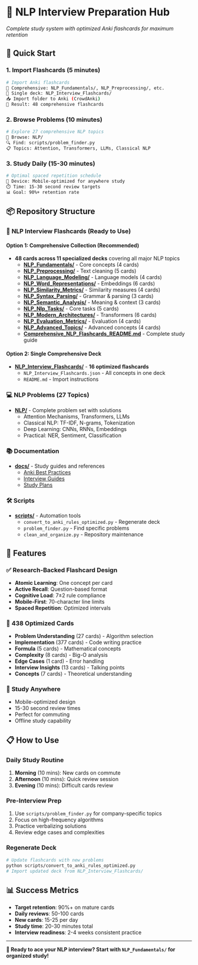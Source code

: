 # 🧠 NLP Interview Preparation Hub
*Complete study system with optimized Anki flashcards for maximum retention*

## 🚀 Quick Start

### 1. **Import Flashcards** (5 minutes)
```bash
# Import Anki flashcards
📁 Comprehensive: NLP_Fundamentals/, NLP_Preprocessing/, etc.
📁 Single deck: NLP_Interview_Flashcards/
📥 Import folder to Anki (CrowdAnki)
🎯 Result: 48 comprehensive flashcards
```

### 2. **Browse Problems** (10 minutes)
```bash
# Explore 27 comprehensive NLP topics
📂 Browse: NLP/
🔍 Find: scripts/problem_finder.py
📋 Topics: Attention, Transformers, LLMs, Classical NLP
```

### 3. **Study Daily** (15-30 minutes)
```bash
# Optimal spaced repetition schedule
📱 Device: Mobile-optimized for anywhere study
⏱️ Time: 15-30 second review targets
📊 Goal: 90%+ retention rate
```

## 📦 Repository Structure

### 🎯 **NLP Interview Flashcards** (Ready to Use)

#### **Option 1: Comprehensive Collection** (Recommended)
- **48 cards across 11 specialized decks** covering all major NLP topics
  - **[NLP_Fundamentals/](NLP_Fundamentals/)** - Core concepts (4 cards)
  - **[NLP_Preprocessing/](NLP_Preprocessing/)** - Text cleaning (5 cards)
  - **[NLP_Language_Modeling/](NLP_Language_Modeling/)** - Language models (4 cards)
  - **[NLP_Word_Representations/](NLP_Word_Representations/)** - Embeddings (6 cards)
  - **[NLP_Similarity_Metrics/](NLP_Similarity_Metrics/)** - Similarity measures (4 cards)
  - **[NLP_Syntax_Parsing/](NLP_Syntax_Parsing/)** - Grammar & parsing (3 cards)
  - **[NLP_Semantic_Analysis/](NLP_Semantic_Analysis/)** - Meaning & context (3 cards)
  - **[NLP_Nlp_Tasks/](NLP_Nlp_Tasks/)** - Core tasks (5 cards)
  - **[NLP_Modern_Architectures/](NLP_Modern_Architectures/)** - Transformers (6 cards)
  - **[NLP_Evaluation_Metrics/](NLP_Evaluation_Metrics/)** - Evaluation (4 cards)
  - **[NLP_Advanced_Topics/](NLP_Advanced_Topics/)** - Advanced concepts (4 cards)
  - **[Comprehensive_NLP_Flashcards_README.md](Comprehensive_NLP_Flashcards_README.md)** - Complete study guide

#### **Option 2: Single Comprehensive Deck**
- **[NLP_Interview_Flashcards/](NLP_Interview_Flashcards/)** - **16 optimized flashcards**
  - `NLP_Interview_Flashcards.json` - All concepts in one deck
  - `README.md` - Import instructions

### 💻 **NLP Problems** (27 Topics)
- **[NLP/](NLP/)** - Complete problem set with solutions
  - Attention Mechanisms, Transformers, LLMs
  - Classical NLP: TF-IDF, N-grams, Tokenization  
  - Deep Learning: CNNs, RNNs, Embeddings
  - Practical: NER, Sentiment, Classification

### 📚 **Documentation**
- **[docs/](docs/)** - Study guides and references
  - [Anki Best Practices](docs/anki/ANKI_BEST_PRACTICES.md)
  - [Interview Guides](docs/interview-guides/)
  - [Study Plans](docs/study-plans/)

### 🛠️ **Scripts**  
- **[scripts/](scripts/)** - Automation tools
  - `convert_to_anki_rules_optimized.py` - Regenerate deck
  - `problem_finder.py` - Find specific problems
  - `clean_and_organize.py` - Repository maintenance

## 🎯 Features

### ✅ **Research-Backed Flashcard Design**
- **Atomic Learning**: One concept per card
- **Active Recall**: Question-based format
- **Cognitive Load**: 7±2 rule compliance
- **Mobile-First**: 70-character line limits
- **Spaced Repetition**: Optimized intervals

### 🚀 **438 Optimized Cards**
- **Problem Understanding** (27 cards) - Algorithm selection
- **Implementation** (377 cards) - Code writing practice  
- **Formula** (5 cards) - Mathematical concepts
- **Complexity** (8 cards) - Big-O analysis
- **Edge Cases** (1 card) - Error handling
- **Interview Insights** (13 cards) - Talking points
- **Concepts** (7 cards) - Theoretical understanding

### 📱 **Study Anywhere**
- Mobile-optimized design
- 15-30 second review times
- Perfect for commuting
- Offline study capability

## 📋 How to Use

### **Daily Study Routine**
1. **Morning** (10 mins): New cards on commute
2. **Afternoon** (10 mins): Quick review session
3. **Evening** (10 mins): Difficult cards review

### **Pre-Interview Prep**
1. Use `scripts/problem_finder.py` for company-specific topics
2. Focus on high-frequency algorithms
3. Practice verbalizing solutions
4. Review edge cases and complexities

### **Regenerate Deck**
```bash
# Update flashcards with new problems
python scripts/convert_to_anki_rules_optimized.py
# Import updated deck from NLP_Interview_Flashcards/
```

## 📊 Success Metrics
- **Target retention**: 90%+ on mature cards
- **Daily reviews**: 50-100 cards  
- **New cards**: 15-25 per day
- **Study time**: 20-30 minutes total
- **Interview readiness**: 2-4 weeks consistent practice

---

**🎯 Ready to ace your NLP interview? Start with `NLP_Fundamentals/` for organized study!**